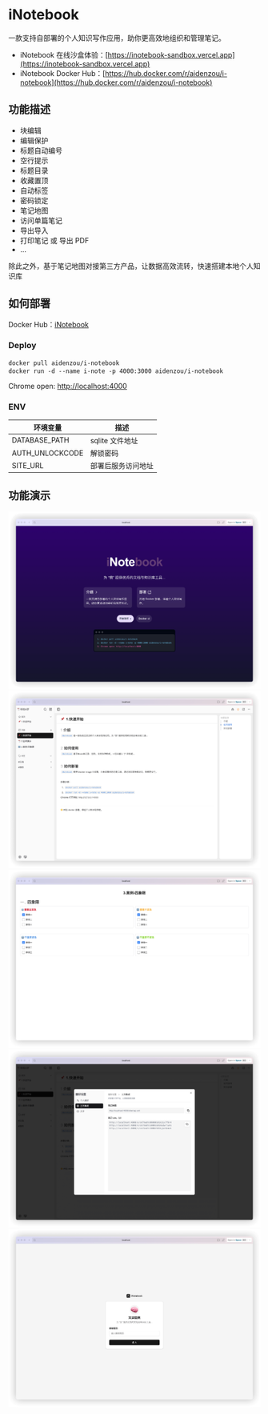 # iNotebook

一款支持自部署的个人知识写作应用，助你更高效地组织和管理笔记。

- iNotebook 在线沙盒体验：[https://inotebook-sandbox.vercel.app](https://inotebook-sandbox.vercel.app)
- iNotebook Docker Hub：[https://hub.docker.com/r/aidenzou/i-notebook](https://hub.docker.com/r/aidenzou/i-notebook)

## 功能描述

- 块编辑
- 编辑保护
- 标题自动编号
- 空行提示
- 标题目录
- 收藏置顶
- 自动标签
- 密码锁定
- 笔记地图
- 访问单篇笔记
- 导出导入
- 打印笔记 或 导出 PDF
- ...

除此之外，基于笔记地图对接第三方产品，让数据高效流转，快速搭建本地个人知识库

## 如何部署

Docker Hub：[iNotebook](https://hub.docker.com/r/aidenzou/i-notebook)

### Deploy

```shell
docker pull aidenzou/i-notebook
docker run -d --name i-note -p 4000:3000 aidenzou/i-notebook
```

Chrome open: [http://localhost:4000⁠](http://localhost:4000⁠)

### ENV

| 环境变量 | 描述 |
| ---- | ---- |
| DATABASE_PATH | sqlite 文件地址 |
| AUTH_UNLOCKCODE | 解锁密码 |
| SITE_URL | 部署后服务访问地址 |

## 功能演示

![iNotebook](public/1.png)
![iNotebook](public/2.png)
![iNotebook](public/3.png)
![iNotebook](public/11.png)
![iNotebook](public/12.png)
